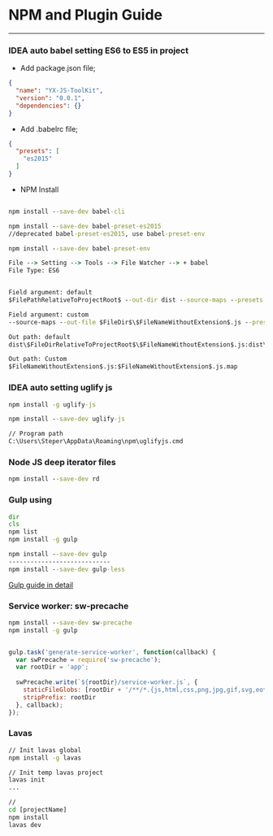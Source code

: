 # NPM and Plugin Guide

---

### IDEA auto babel setting ES6 to ES5 in project
* Add package.json file;
```json
{
  "name": "YX-JS-ToolKit",
  "version": "0.0.1",
  "dependencies": {}
}
```

* Add .babelrc file;
```json
{
  "presets": [
    "es2015"
  ]
}
```

* NPM Install
```cmd

npm install --save-dev babel-cli

npm install --save-dev babel-preset-es2015
//deprecated babel-preset-es2015, use babel-preset-env

npm install --save-dev babel-preset-env

File --> Setting --> Tools --> File Watcher --> + babel
File Type: ES6


Field argument: default
$FilePathRelativeToProjectRoot$ --out-dir dist --source-maps --presets env

Field argument: custom
--source-maps --out-file $FileDir$\$FileNameWithoutExtension$.js --presets env $FilePath$

Out path: default
dist\$FileDirRelativeToProjectRoot$\$FileNameWithoutExtension$.js:dist\$FileDirRelativeToProjectRoot$\$FileNameWithoutExtension$.js.map

Out path: Custom
$FileNameWithoutExtension$.js:$FileNameWithoutExtension$.js.map

```

### IDEA auto setting uglify js
```cmd
npm install -g uglify-js

npm install --save-dev uglify-js

// Program path
C:\Users\Steper\AppData\Roaming\npm\uglifyjs.cmd
```

### Node JS deep iterator files
```cmd
npm install --save-dev rd
```

### Gulp using
```cmd
dir
cls
npm list
npm install -g gulp

npm install --save-dev gulp
----------------------------
npm install --save-dev gulp-less

```
[Gulp guide in detail](http://www.ydcss.com/archives/18)

### Service worker: sw-precache
```cmd
npm install --save-dev sw-precache
npm install -g gulp
```
```javascript

gulp.task('generate-service-worker', function(callback) {
  var swPrecache = require('sw-precache');
  var rootDir = 'app';
 
  swPrecache.write(`${rootDir}/service-worker.js`, {
    staticFileGlobs: [rootDir + '/**/*.{js,html,css,png,jpg,gif,svg,eot,ttf,woff}'],
    stripPrefix: rootDir
  }, callback);
});
```

### Lavas
```cmd
// Init lavas global
npm install -g lavas

// Init temp lavas project
lavas init
...

//
cd [projectName]
npm install
lavas dev

```